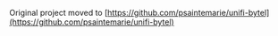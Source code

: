 Original project moved to [https://github.com/psaintemarie/unifi-bytel](https://github.com/psaintemarie/unifi-bytel)
